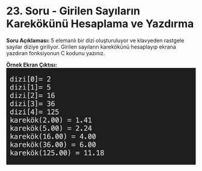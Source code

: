 # 23. Soru - Girilen Sayıların Karekökünü Hesaplama ve Yazdırma

**Soru Açıklaması:**
5 elemanlı bir dizi oluşturuluyor ve klavyeden rastgele sayılar diziye giriliyor. 
Girilen sayıların karekökünü hesaplayıp ekrana yazdıran fonksiyonun C kodunu yazınız.

**Örnek Ekran Çıktısı:** 
![alt text](../Ekran-Çıktıları/Ekran-Resmi_23.png)